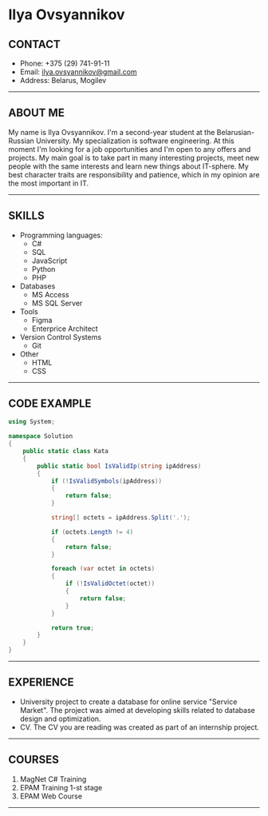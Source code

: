 # Ilya Ovsyannikov

## CONTACT

* Phone: +375 (29) 741-91-11
* Email: <ilya.ovsyannikov@gmail.com>
* Address: Belarus, Mogilev

***

## ABOUT ME

My name is Ilya Ovsyannikov. I'm a second-year student at the Belarusian-Russian University. My specialization is software engineering. At this moment I'm looking for a job opportunities and I'm open to any offers and projects. My main goal is to take part in many interesting projects, meet new people with the same interests and learn new things about IT-sphere. My best character traits are responsibility and patience, which in my opinion are the most important in IT.

***

## SKILLS

* Programming languages:
  * C#
  * SQL
  * JavaScript
  * Python
  * PHP
* Databases
  * MS Access
  * MS SQL Server
* Tools
  * Figma
  * Enterprice Architect
* Version Control Systems
  * Git
* Other
  * HTML
  * CSS

***

## CODE EXAMPLE

```C#
using System;

namespace Solution
{
    public static class Kata
    {
        public static bool IsValidIp(string ipAddress)
        {
            if (!IsValidSymbols(ipAddress))
            {
                return false;
            }

            string[] octets = ipAddress.Split('.');

            if (octets.Length != 4)
            {
                return false;
            }

            foreach (var octet in octets)
            {
                if (!IsValidOctet(octet))
                {
                    return false;
                }
            }

            return true;
        }
    }
}
```

***

## EXPERIENCE

* University project to create a database for online service "Service Market". The project was aimed at developing skills related to database design and optimization.
* CV. The CV you are reading was created as part of an internship project.

***

## COURSES

1. MagNet C# Training
2. EPAM Training 1-st stage
3. EPAM Web Course

***
